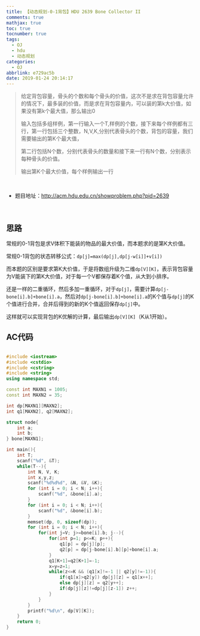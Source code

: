 ```yaml
---
title: 【动态规划-0-1背包】HDU 2639 Bone Collector II
comments: true
mathjax: true
toc: true
tocnumber: true
tags:
  - OJ
  - hdu
  - 动态规划
categories: 
  - OJ
abbrlink: e729ac5b
date: 2019-01-24 20:14:17
---
```


> 给定背包容量，骨头的个数和每个骨头的价值，这次不是求在背包容量允许的情况下，最多装的价值，而是求在背包容量内，可以装的第k大价值，如果没有第k个最大值，那么输出0
>
> 输入包括多组样例，第一行输入一个T,样例的个数，接下来每个样例都有三行，第一行包括三个整数，N,V,K,分别代表骨头的个数，背包的容量，我们需要输出的第K个最大值，
>
> 第二行包括N个数，分别代表骨头的数量和接下来一行有N个数，分别表示每种骨头的价值。
>
> 输出第K个最大价值，每个样例输出一行

<!-- more -->

​         

- 题目地址：http://acm.hdu.edu.cn/showproblem.php?pid=2639

​         

## 思路

常规的0-1背包是求V体积下能装的物品的最大价值，而本题求的是第K大价值。

常规0-1背包的状态转移公式：`dp[j]=max(dp[j],dp[j-w[i]]+v[i])`

而本题的区别是要求第K大价值，于是将数组升级为二维`dp[V][K]`，表示背包容量为V能装下的第K大价值，对于每一个V都保存着K个值，从大到小排序。

还是一样的二重循环，然后多加一重循环，对于`dp[j]`，需要计算`dp[j-bone[i].b]+bone[i].a`，然后对`dp[j-bone[i].b]+bone[i].a`的K个值与`dp[j]`的K个值进行合并，合并后得到的新的K个值返回保存`dp[j]`中。

这样就可以实现背包的K优解的计算，最后输出`dp[V][K]`（K从1开始）。



## AC代码

```c++

#include <iostream>
#include <cstdio>
#include <cstring>
#include <string>
using namespace std;

const int MAXN1 = 1005;
const int MAXN2 = 35;

int dp[MAXN1][MAXN2];
int q1[MAXN2], q2[MAXN2];

struct node{
    int a;
    int b;
} bone[MAXN1];

int main(){
    int T;
    scanf("%d", &T);
    while(T--){
        int N, V, K;
        int x,y,z;
        scanf("%d%d%d", &N, &V, &K);
        for (int i = 0; i < N; i++){
            scanf("%d", &bone[i].a);
        }
        for (int i = 0; i < N; i++){
            scanf("%d", &bone[i].b);
        }
        memset(dp, 0, sizeof(dp));
        for (int i = 0; i < N; i++){
            for(int j=V; j>=bone[i].b; j--){
                for(int p=1; p<=K; p++){
                    q1[p] = dp[j][p];
                    q2[p] = dp[j-bone[i].b][p]+bone[i].a;
                }
                q1[K+1]=q2[K+1]=-1;
                x=y=z=1;
                while(z<=K && (q1[x]!=-1 || q2[y]!=-1)){
                    if(q1[x]>q2[y]) dp[j][z] = q1[x++];
                    else dp[j][z] = q2[y++];
                    if(dp[j][z]!=dp[j][z-1]) z++;
                }
            }
        }
        printf("%d\n", dp[V][K]);
    }
    return 0;
}
```

